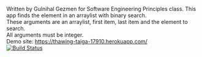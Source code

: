 Written by Gulnihal Gezmen for Software Engineering Principles class.
This app finds the element in an arraylist with binary search.  
These arguments are an arraylist, first item, last item and the element to search.  
All arguments must be integer.  
Demo site: https://thawing-taiga-17910.herokuapp.com/  
[![Build Status](https://travis-ci.com/Gulnihal/BIL481_project.svg?branch=main)](https://travis-ci.com/Gulnihal/BIL481_project)  
